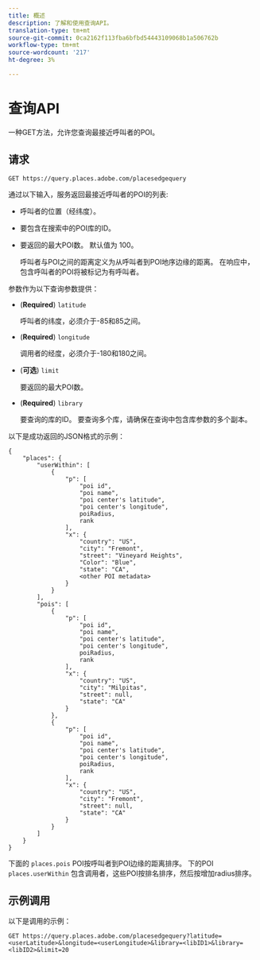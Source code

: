 ```yaml
---
title: 概述
description: 了解和使用查询API。
translation-type: tm+mt
source-git-commit: 0ca2162f113fba6bfbd54443109068b1a506762b
workflow-type: tm+mt
source-wordcount: '217'
ht-degree: 3%

---
```




# 查询API

一种GET方法，允许您查询最接近呼叫者的POI。

## 请求

```text
GET https://query.places.adobe.com/placesedgequery
```

通过以下输入，服务返回最接近呼叫者的POI的列表:

* 呼叫者的位置（经纬度）。
* 要包含在搜索中的POI库的ID。
* 要返回的最大POI数。  默认值为 100。

   呼叫者与POI之间的距离定义为从呼叫者到POI地序边缘的距离。 在响应中，包含呼叫者的POI将被标记为有呼叫者。

参数作为以下查询参数提供：

* (**Required**) `latitude`

   呼叫者的纬度，必须介于-85和85之间。
* (**Required**) `longitude`

   调用者的经度，必须介于-180和180之间。

* (**可选**) `limit`

   要返回的最大POI数。

* (**Required**) `library`

   要查询的库的ID。 要查询多个库，请确保在查询中包含库参数的多个副本。

以下是成功返回的JSON格式的示例：

```markup
{
    "places": {
        "userWithin": [
            {
                "p": [
                    "poi id",
                    "poi name",
                    "poi center's latitude",
                    "poi center's longitude",
                    poiRadius,
                    rank
                ],
                "x": {
                    "country": "US",
                    "city": "Fremont",
                    "street": "Vineyard Heights",
                    "Color": "Blue",
                    "state": "CA",
                    <other POI metadata>
                }
            }
        ],
        "pois": [
            {
                "p": [
                    "poi id",
                    "poi name",
                    "poi center's latitude",
                    "poi center's longitude",
                    poiRadius,
                    rank
                ],
                "x": {
                    "country": "US",
                    "city": "Milpitas",
                    "street": null,
                    "state": "CA"
                }
            },
            {
                "p": [
                    "poi id",
                    "poi name",
                    "poi center's latitude",
                    "poi center's longitude",
                    poiRadius,
                    rank
                ],
                "x": {
                    "country": "US",
                    "city": "Fremont",
                    "street": null,
                    "state": "CA"
                }
            }
        ]
    }
}
```

下面的 `places.pois` POI按呼叫者到POI边缘的距离排序。 下的POI `places.userWithin` 包含调用者，这些POI按排名排序，然后按增加radius排序。

## 示例调用

以下是调用的示例：

```text
GET https://query.places.adobe.com/placesedgequery?latitude=<userLatitude>&longitude=<userLongitude>&library=<libID1>&library=<libID2>&limit=20
```
